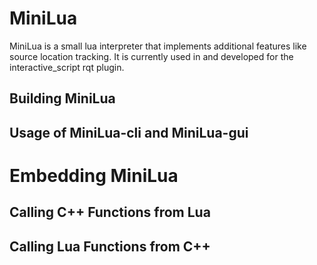 # MiniLua

MiniLua is a small lua interpreter that implements additional features like source location tracking. It is currently used in and developed for the interactive_script rqt plugin.

## Building MiniLua

## Usage of MiniLua-cli and MiniLua-gui

# Embedding MiniLua

## Calling C++ Functions from Lua

## Calling Lua Functions from C++



